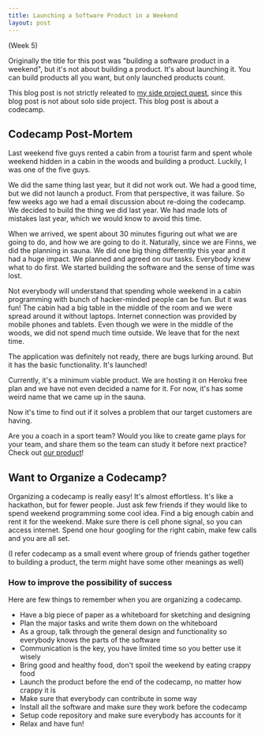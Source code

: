 ```yaml
---
title: Launching a Software Product in a Weekend
layout: post
---
```


(Week 5)

Originally the title for this post was "building a software product in a weekend", but it's not about building a product. It's about launching it. You can build products all you want, but only launched products count.

This blog post is not strictly releated to [my side project quest](http://rebelcode.net/2013/01/01/in-2013-i-will-build-a-side-project-that-generates-income.html), since this blog post is not about solo side project. This blog post is about a codecamp.

## Codecamp Post-Mortem ##

Last weekend five guys rented a cabin from a tourist farm and spent whole weekend hidden in a cabin in the woods and building a product. Luckily, I was one of the five guys.

We did the same thing last year, but it did not work out. We had a good time, but we did not launch a product. From that perspective, it was failure. So few weeks ago we had a email discussion about re-doing the codecamp. We decided to build the thing we did last year. We had made lots of mistakes last year, which we would know to avoid this time.

When we arrived, we spent about 30 minutes figuring out what we are going to do, and how we are going to do it. Naturally, since we are Finns, we did the planning in sauna. We did one big thing differently this year and it had a huge impact. We planned and agreed on our tasks. Everybody knew what to do first. We started building the software and the sense of time was lost.

Not everybody will understand that spending whole weekend in a cabin programming with bunch of hacker-minded people can be fun. But it was fun! The cabin had a big table in the middle of the room and we were spread around it without laptops. Internet connection was provided by mobile phones and tablets. Even though we were in the middle of the woods, we did not spend much time outside. We leave that for the next time.

The application was definitely not ready, there are bugs lurking around. But it has the basic functionality. It's launched!

Currently, it's a minimum viable product. We are hosting it on Heroku free plan and we have not even decided a name for it. For now, it's has some weird name that we came up in the sauna.

Now it's time to find out if it solves a problem that our target customers are having.

Are you a coach in a sport team? Would you like to create game plays for your team, and share them so the team can study it before next practice? Check out [our product](http://manerafael.herokuapp.com)!

## Want to Organize a Codecamp? ##

Organizing a codecamp is really easy! It's almost effortless. It's like a hackathon, but for fewer people. Just ask few friends if they would like to spend weekend programming some cool idea. Find a big enough cabin and rent it for the weekend. Make sure there is cell phone signal, so you can access internet. Spend one hour googling for the right cabin, make few calls and you are all set.

(I refer codecamp as a small event where group of friends gather together to building a product, the term might have some other meanings as well)

### How to improve the possibility of success ###

Here are few things to remember when you are organizing a codecamp.

- Have a big piece of paper as a whiteboard for sketching and designing
- Plan the major tasks and write them down on the whiteboard
- As a group, talk through the general design and functionality so everybody knows the parts of the software
- Communication is the key, you have limited time so you better use it wisely
- Bring good and healthy food, don't spoil the weekend by eating crappy food
- Launch the product before the end of the codecamp, no matter how crappy it is
- Make sure that everybody can contribute in some way
- Install all the software and make sure they work before the codecamp
- Setup code repository and make sure everybody has accounts for it
- Relax and have fun!



